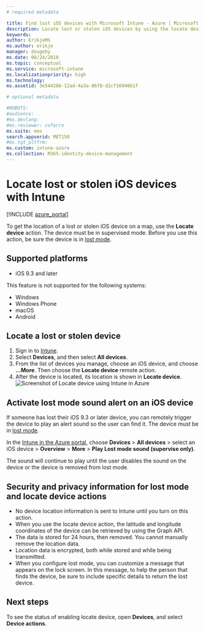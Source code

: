 ```yaml
---
# required metadata

title: Find lost iOS devices with Microsoft Intune - Azure | Microsoft Docs
description: Locate lost or stolen iOS devices by using the locate device feature in Microsoft Intune. Get details on security and privacy information when using the locate device action.
keywords:
author: ErikjeMS
ms.author: erikje
manager: dougeby
ms.date: 08/24/2018
ms.topic: conceptual
ms.service: microsoft-intune
ms.localizationpriority: high
ms.technology:
ms.assetid: 3e544286-12ad-4a3a-86f8-d2cf16940b1f

# optional metadata

#ROBOTS:
#audience:
#ms.devlang:
#ms.reviewer: coferro
ms.suite: ems
search.appverid: MET150
#ms.tgt_pltfrm:
ms.custom: intune-azure
ms.collection: M365-identity-device-management
---
```


# Locate lost or stolen iOS devices with Intune

[!INCLUDE [azure_portal](./includes/azure_portal.md)]

To get the location of a lost or stolen iOS device on a map, use the **Locate device** action. The device must be in supervised mode. Before you use this action, be sure the device is in [lost mode](device-lost-mode.md).

## Supported platforms

- iOS 9.3 and later

This feature is not supported for the following systems: 
- Windows
- Windows Phone
- macOS
- Android

## Locate a lost or stolen device

1. Sign in to [Intune](https://go.microsoft.com/fwlink/?linkid=2090973).
3. Select **Devices**, and then select **All devices**.
4. From the list of devices you manage, choose an iOS device, and choose **...More**. Then choose the **Locate device** remote action.
5. After the device is located, its location is shown in **Locate device**.
    ![Screenshot of Locate device using Intune in Azure](./media/locate-device.png)


## Activate lost mode sound alert on an iOS device

If someone has lost their iOS 9.3 or later device, you can remotely trigger the device to play an alert sound so the user can find it. The device must be in [lost mode](device-lost-mode.md).

In the [Intune in the Azure portal](https://aka.ms/intuneportal), choose **Devices** > **All devices** > select an iOS device > **Overview** > **More** > **Play Lost mode sound (supervise only)**.

The sound will continue to play until the user disables the sound on the device or the device is removed from lost mode.


## Security and privacy information for lost mode and locate device actions
- No device location information is sent to Intune until you turn on this action.
- When you use the locate device action, the latitude and longitude coordinates of the device can be retrieved by using the Graph API.
- The data is stored for 24 hours, then removed. You cannot manually remove the location data.
- Location data is encrypted, both while stored and while being transmitted.
- When you configure lost mode, you can customize a message that appears on the lock screen. In this message, to help the person that finds the device, be sure to include specific details to return the lost device.

## Next steps

To see the status of enabling locate device, open **Devices**, and select **Device actions**.
